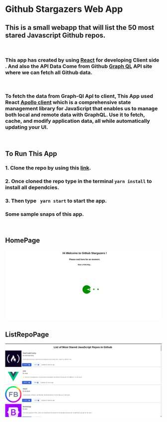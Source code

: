 # Github Stargazers Web App

## This is a small webapp that will list the 50 most stared Javascript Github repos.  
<br>

### This app has created by using  [React](https://reactjs.org/) for developing Client side . And also the API Data Come from Github  [Graph QL](https://graphql.org/)  API site where we can fetch all Github data.
<br>

### To fetch the data from Graph-Ql ApI to client, This App used React [Apollo client](https://www.apollographql.com/docs/react/) which is a comprehensive state management library for JavaScript that enables us to manage both local and remote data with GraphQL. Use it to fetch, cache, and modify application data, all while automatically updating your UI.
<br>

## To Run This App
### 1. Clone the repo by using this [link](https://github.com/SinthujanSintha/github-stargazers.git).
### 2. Once cloned the repo type in the terminal  ```yarn install```  to install all dependcies.
### 3. Then type ``` yarn start``` to start the app.
### Some sample snaps of this app.
<br>

## HomePage

![HomePage](public/HomePage.jpeg)
<br>
## ListRepoPage
![ListRepoData](public/ListRepoData.jpeg)

 
 
 
 

